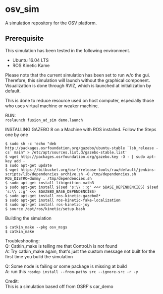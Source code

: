 # osv_sim
A simulation repository for the OSV platform.

## Prerequisite 
This simulation has been tested in the following environment.  
* Ubuntu 16.04 LTS  
* ROS Kinetic Kame  


Please note that the current simulation has been set to run w/o the gui.  
Therefore, this simulation will launch without the graphical component.  
Visualization is done through RVIZ, which is launched at initialization by default.  
  
This is done to reduce resource used on host computer, especially those who uses virtual machine or weaker machine.  

RUN:   
```roslaunch fusion_ad_sim demo.launch```




INSTALLING GAZEBO 8 on a Machine with ROS installed.
Follow the Steps one by one
```
$ sudo sh -c 'echo "deb http://packages.osrfoundation.org/gazebo/ubuntu-stable `lsb_release -cs` main" > /etc/apt/sources.list.d/gazebo-stable.list'
$ wget http://packages.osrfoundation.org/gazebo.key -O - | sudo apt-key add -
$ sudo apt-get update
$ wget https://bitbucket.org/osrf/release-tools/raw/default/jenkins-scripts/lib/dependencies_archive.sh -O /tmp/dependencies.sh ROS_DISTRO=dummy . /tmp/dependencies.sh
$ sudo apt-get install libignition-math3
$ sudo apt-get install $(sed 's:\\ ::g' <<< $BASE_DEPENDENCIES) $(sed 's:\\ ::g' <<< $GAZEBO_BASE_DEPENDENCIES)
$ sudo apt-get install ros-kinetic-gazebo8*  
$ sudo apt-get install ros-kinetic-fake-localization
$ sudo apt-get install ros-kinetic-joy
$ source /opt/ros/kinetic/setup.bash  
```    

Building the simulation  
```
$ catkin_make --pkg osv_msgs
$ catkin_make
```   


Troubleshooting:  
Q: Catkin_make is telling me that Control.h is not found  
A: Try catkin_make again, that's just the custom message not built for the first time you build the simulation  

Q: Some node is failing or some package is missing at build   
A: run this ```rosdep install --from-paths src --ignore-src -r -y```  



Credit:  
This is a simulation based off from OSRF's car_demo
